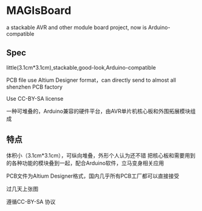 MAGIsBoard
==========
a stackable AVR and other module board project, now is Arduino-compatible


Spec
---------
little(3.1cm*3.1cm),stackable,good-look,Arduino-compatible

PCB file use Altium Designer format，can directly send to almost all shenzhen PCB factory

Use CC-BY-SA license



一种可堆叠的，Arduino兼容的硬件平台，由AVR单片机核心板和外围拓展模块组成

特点
---------
体积小（3.1cm*3.1cm），可纵向堆叠，外形个人认为还不错
把核心板和需要用到的各种功能的模块叠到一起，配合Arduino软件，立马变身相关应用

PCB文件为Altium Designer格式，国内几乎所有PCB工厂都可以直接接受

过几天上张图

遵循CC-BY-SA 协议

